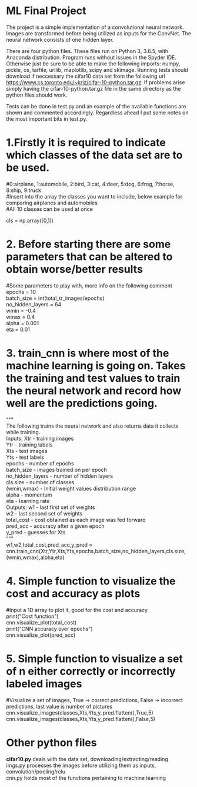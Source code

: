 # ML Final Project
The project is a simple implementation of a convolutional neural network. Images are transformed before being utilized as inputs for the ConvNet. The neural network consists of one hidden layer. 

There are four python files. These files run on Python 3, 3.6.5, with Anaconda distribution. Program runs without issues in the Spyder IDE. Otherwise just be sure to be able to make the following imports: numpy, pickle, os, tarfile, urllib, maplotlib, scipy and skimage. Running tests should download if neccessary the cifar10 data set from the following url https://www.cs.toronto.edu/~kriz/cifar-10-python.tar.gz. If problems arise simply having the cifar-10-python.tar.gz file in the same directory as the python files should work. 

Tests can be done in test.py and an example of the available functions are shown and commented accordingly. Regardless ahead I put some notes on the most important bits in test.py.

# 1.Firstly it is required to indicate which classes of the data set are to be used.

#0:airplane, 1:automobile, 2:bird, 3:cat, 4:deer, 5:dog, 6:frog, 7:horse, 8:ship, 9:truck <br>
#Insert into the array the classes you want to include, below example for comparing airplanes and automobiles  <br>
#All 10 classes can be used at once 

cls = np.array([0,1])

# 2. Before starting there are some parameters that can be altered to obtain worse/better results

#Some parameters to play with, more info on the following comment <br>
epochs = 10 <br>
batch_size = int(total_tr_images/epochs) <br>
no_hidden_layers = 64 <br>
wmin = -0.4 <br>
wmax = 0.4 <br>
alpha = 0.001 <br>
eta = 0.01

# 3. train_cnn is where most of the machine learning is going on. Takes the training and test values to train the neural network and record how well are the predictions going. 

""" <br>
The following trains the neural network and also returns data it collects while training. <br>
Inputs: Xtr - training images <br>
        Ytr - training labels <br>
        Xts - test images <br>
        Yts - test labels <br>
        epochs - number of epochs <br>
        batch_size - images trained on per epoch <br>
        no_hidden_layers - number of hidden layers <br>
        cls.size - number of classes <br>
        (wmin,wmax) - Initial weight values distribution range  <br>
        alpha - momentum <br>
        eta - learning rate <br>
Outputs: w1 - last first set of weights <br>
         w2 - last second set of weights <br>
         total_cost - cost obtained as each image was fed forward <br>
         pred_acc - accuracy after a given epoch <br>
         y_pred - guesses for Xts <br>
""" <br>
w1,w2,total_cost,pred_acc,y_pred = cnn.train_cnn(Xtr,Ytr,Xts,Yts,epochs,batch_size,no_hidden_layers,cls.size,(wmin,wmax),alpha,eta)

# 4. Simple function to visualize the cost and accuracy as plots

#Input a 1D array to plot it, good for the cost and accuracy <br>
print("Cost function") <br>
cnn.visualize_plot(total_cost) <br>
print("CNN accuracy over epochs") <br>
cnn.visualize_plot(pred_acc)

# 5. Simple function to visualize a set of n either correctly or incorrectly labeled images

#Visualize a set of images, True -> correct predictions, False -> incorrect predictions, last value is number of pictures <br>
cnn.visualize_images(classes,Xts,Yts,y_pred.flatten(),True,5) <br>
cnn.visualize_images(classes,Xts,Yts,y_pred.flatten(),False,5)

# Other python files
<b>cifar10.py</b> deals with the data set, downloading/extracting/reading <br>
imgs.py processes the images before utilizing them as inputs, convolution/pooling/relu <br>
cnn.py holds most of the functions pertaining to machine learning
